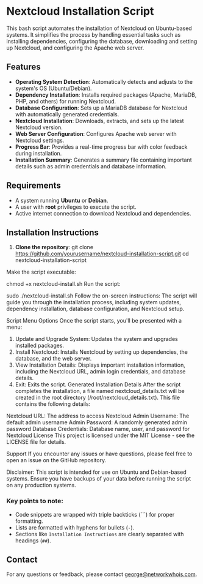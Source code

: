 # Nextcloud Installation Script

This bash script automates the installation of Nextcloud on Ubuntu-based systems. It simplifies the process by handling essential tasks such as installing dependencies, configuring the database, downloading and setting up Nextcloud, and configuring the Apache web server.

## Features

- **Operating System Detection**: Automatically detects and adjusts to the system's OS (Ubuntu/Debian).
- **Dependency Installation**: Installs required packages (Apache, MariaDB, PHP, and others) for running Nextcloud.
- **Database Configuration**: Sets up a MariaDB database for Nextcloud with automatically generated credentials.
- **Nextcloud Installation**: Downloads, extracts, and sets up the latest Nextcloud version.
- **Web Server Configuration**: Configures Apache web server with Nextcloud settings.
- **Progress Bar**: Provides a real-time progress bar with color feedback during installation.
- **Installation Summary**: Generates a summary file containing important details such as admin credentials and database information.

## Requirements

- A system running **Ubuntu** or **Debian**.
- A user with **root** privileges to execute the script.
- Active internet connection to download Nextcloud and dependencies.

## Installation Instructions

1. **Clone the repository**:
   git clone https://github.com/yourusername/nextcloud-installation-script.git
   cd nextcloud-installation-script

Make the script executable:


chmod +x nextcloud-install.sh
Run the script:


sudo ./nextcloud-install.sh
Follow the on-screen instructions: The script will guide you through the installation process, including system updates, dependency installation, database configuration, and Nextcloud setup.

Script Menu Options
Once the script starts, you'll be presented with a menu:

1. Update and Upgrade System: Updates the system and upgrades installed packages.
2. Install Nextcloud: Installs Nextcloud by setting up dependencies, the database, and the web server.
3. View Installation Details: Displays important installation information, including the Nextcloud URL, admin login credentials, and database details.
4. Exit: Exits the script.
Generated Installation Details
After the script completes the installation, a file named nextcloud_details.txt will be created in the root directory (/root/nextcloud_details.txt). This file contains the following details:

Nextcloud URL: The address to access Nextcloud
Admin Username: The default admin username
Admin Password: A randomly generated admin password
Database Credentials: Database name, user, and password for Nextcloud
License
This project is licensed under the MIT License - see the LICENSE file for details.

Support
If you encounter any issues or have questions, please feel free to open an issue on the GitHub repository.

Disclaimer: This script is intended for use on Ubuntu and Debian-based systems. Ensure you have backups of your data before running the script on any production systems.


### Key points to note:
- Code snippets are wrapped with triple backticks (```) for proper formatting.
- Lists are formatted with hyphens for bullets (`-`).
- Sections like `Installation Instructions` are clearly separated with headings (`##`).

## Contact

For any questions or feedback, please contact [george@networkwhois.com](mailto:george@networkwhois.com).
